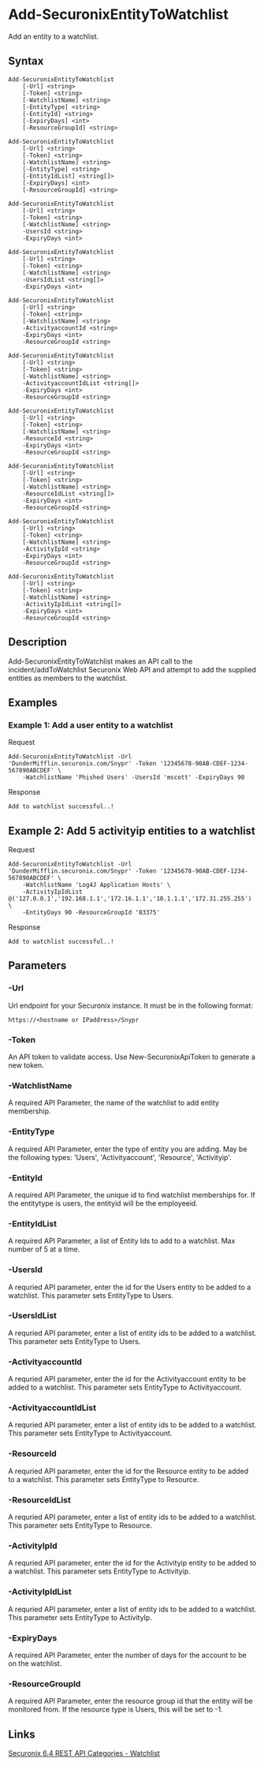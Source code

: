 # Add-SecuronixEntityToWatchlist
Add an entity to a watchlist.

## Syntax
```
Add-SecuronixEntityToWatchlist
    [-Url] <string>
    [-Token] <string>
    [-WatchlistName] <string>
    [-EntityType] <string>
    [-EntityId] <string>
    [-ExpiryDays] <int>
    [-ResourceGroupId] <string>
```
```
Add-SecuronixEntityToWatchlist
    [-Url] <string>
    [-Token] <string>
    [-WatchlistName] <string>
    [-EntityType] <string>
    [-EntityIdList] <string[]>
    [-ExpiryDays] <int>
    [-ResourceGroupId] <string>
```
```
Add-SecuronixEntityToWatchlist
    [-Url] <string>
    [-Token] <string>
    [-WatchlistName] <string>
    -UsersId <string>
    -ExpiryDays <int>
```
```
Add-SecuronixEntityToWatchlist
    [-Url] <string>
    [-Token] <string>
    [-WatchlistName] <string>
    -UsersIdList <string[]>
    -ExpiryDays <int>
```
```
Add-SecuronixEntityToWatchlist
    [-Url] <string>
    [-Token] <string>
    [-WatchlistName] <string>
    -ActivityaccountId <string>
    -ExpiryDays <int>
    -ResourceGroupId <string>
```
```
Add-SecuronixEntityToWatchlist
    [-Url] <string>
    [-Token] <string>
    [-WatchlistName] <string>
    -ActivityaccountIdList <string[]>
    -ExpiryDays <int>
    -ResourceGroupId <string>
```
```
Add-SecuronixEntityToWatchlist
    [-Url] <string>
    [-Token] <string>
    [-WatchlistName] <string>
    -ResourceId <string>
    -ExpiryDays <int>
    -ResourceGroupId <string>
```
```
Add-SecuronixEntityToWatchlist
    [-Url] <string>
    [-Token] <string>
    [-WatchlistName] <string>
    -ResourceIdList <string[]>
    -ExpiryDays <int>
    -ResourceGroupId <string>
```
```
Add-SecuronixEntityToWatchlist
    [-Url] <string>
    [-Token] <string>
    [-WatchlistName] <string>
    -ActivityIpId <string>
    -ExpiryDays <int>
    -ResourceGroupId <string>
```
```
Add-SecuronixEntityToWatchlist
    [-Url] <string>
    [-Token] <string>
    [-WatchlistName] <string>
    -ActivityIpIdList <string[]>
    -ExpiryDays <int>
    -ResourceGroupId <string>
```

## Description
Add-SecuronixEntityToWatchlist makes an API call to the incident/addToWatchlist Securonix Web API and attempt to add the supplied entities as members to the watchlist.

## Examples

### Example 1: Add a user entity to a watchlist
Request
```
Add-SecuronixEntityToWatchlist -Url 'DunderMifflin.securonix.com/Snypr' -Token '12345678-90AB-CDEF-1234-567890ABCDEF' \
    -WatchlistName 'Phished Users' -UsersId 'mscott' -ExpiryDays 90
```

Response
```
Add to watchlist successful..!
```

## Example 2: Add 5 activityip entities to a watchlist
Request
```
Add-SecuronixEntityToWatchlist -Url 'DunderMifflin.securonix.com/Snypr' -Token '12345678-90AB-CDEF-1234-567890ABCDEF' \
    -WatchlistName 'Log4J Application Hosts' \
    -ActivityIpIdList @('127.0.0.1','192.168.1.1','172.16.1.1','10.1.1.1','172.31.255.255') \
    -EntityDays 90 -ResourceGroupId '83375'
```

Response
```
Add to watchlist successful..!
```

## Parameters

### -Url
Url endpoint for your Securonix instance.
It must be in the following format:
```
https://<hostname or IPaddress>/Snypr
```

### -Token
An API token to validate access. Use New-SecuronixApiToken to generate a new token.

### -WatchlistName
A required API Parameter, the name of the watchlist to add entity membership.

### -EntityType
A required API Parameter, enter the type of entity you are adding. May be the following types: 'Users', 'Activityaccount', 'Resource', 'Activityip'.

### -EntityId
A required API Parameter, the unique id to find watchlist memberships for. If the entitytype is users, the entityid will be the employeeid.

### -EntityIdList
A required API Parameter, a list of Entity Ids to add to a watchlist. Max number of 5 at a time. 

### -UsersId
A requried API parameter, enter the id for the Users entity to be added to a watchlist. This parameter sets EntityType to Users.

### -UsersIdList
A requried API parameter, enter a list of entity ids to be added to a watchlist. This parameter sets EntityType to Users.

### -ActivityaccountId
A requried API parameter, enter the id for the Activityaccount entity to be added to a watchlist. This parameter sets EntityType to Activityaccount.

### -ActivityaccountIdList
A requried API parameter, enter a list of entity ids to be added to a watchlist. This parameter sets EntityType to Activityaccount.

### -ResourceId
A requried API parameter, enter the id for the Resource entity to be added to a watchlist. This parameter sets EntityType to Resource.

### -ResourceIdList
A requried API parameter, enter a list of entity ids to be added to a watchlist. This parameter sets EntityType to Resource.

### -ActivityIpId
A requried API parameter, enter the id for the Activityip entity to be added to a watchlist. This parameter sets EntityType to Activityip.

### -ActivityIpIdList
A requried API parameter, enter a list of entity ids to be added to a watchlist. This parameter sets EntityType to ActivityIp.

### -ExpiryDays
A required API Parameter, enter the number of days for the account to be on the watchlist.

### -ResourceGroupId
A required API Parameter, enter the resource group id that the entity will be monitored from. If the resource type is Users, this will be set to -1.

## Links
[Securonix 6.4 REST API Categories - Watchlist ](https://documentation.securonix.com/onlinedoc/Content/6.4%20Cloud/Content/SNYPR%206.4/6.4%20Guides/Web%20Services/6.4_REST%20API%20Categories.htm#Watchlist)